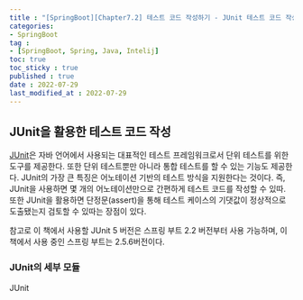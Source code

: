 ```yaml
---
title : "[SpringBoot][Chapter7.2] 테스트 코드 작성하기 - JUnit 테스트 코드 작성"
categories:
- SpringBoot
tag :
- [SpringBoot, Spring, Java, Intelij]
toc: true
toc_sticky : true
published : true
date : 2022-07-29
last_modified_at : 2022-07-29
---
```






## JUnit을 활용한 테스트 코드 작성

<a href="https://junit.org/junit5/" target="_blank">JUnit</a>은 자바 언어에서 사용되는 대표적인 테스트 프레임워크로서 단위 테스트를 위한 도구를 제공한다. 또한 단위 테스트뿐만 아니라 통합 테스트를 할 수 있는 기능도 제공한다. JUnit의 가장 큰 특징은 어노테이션 기반의 테스트 방식을 지원한다는 것이다. 즉, JUnit을 사용하면 몇 개의 어노테이션만으로 간편하게 테스트 코드를 작성할 수 있따. 또한 JUnit을 활용하면 단정문(assert)을 통해 테스트 케이스의 기댓값이 정상적으로 도출됐는지 검토할 수 있따는 장점이 있다.

참고로 이 책에서 사용할 JUnit 5 버전은 스프링 부트 2.2 버전부터 사용 가능하며, 이 책에서 사용 중인 스프링 부트는 2.5.6버전이다.



### JUnit의 세부 모듈

JUnit